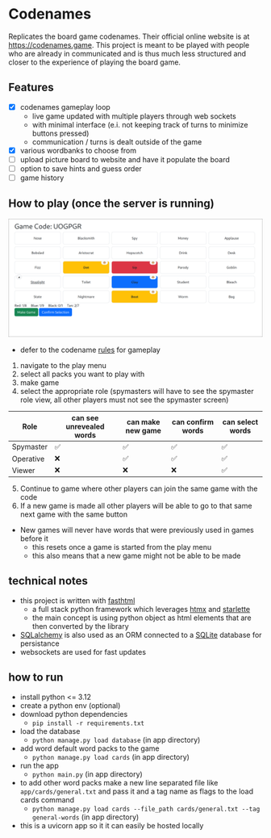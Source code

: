 # Codenames
Replicates the board game codenames. Their official online website is at https://codenames.game.
This project is meant to be played with people who are already in communicated and is thus much
less structured and closer to the experience of playing the board game.

## Features
- [x] codenames gameplay loop
    - live game updated with multiple players through web sockets
    - with minimal interface (e.i. not keeping track of turns to minimize buttons pressed)
    - communication / turns is dealt outside of the game 
- [x] various wordbanks to choose from
- [ ] upload picture board to website and have it populate the board
- [ ] option to save hints and guess order
- [ ] game history

## How to play (once the server is running)
![Operative](assets/operative.png)
- defer to the codename [rules](https://en.wikipedia.org/wiki/Codenames_(board_game)#Rules) for gameplay
1. navigate to the play menu
2. select all packs you want to play with
3. make game
4. select the appropriate role (spymasters will have to see the spymaster role view, all other players must not see the spymaster screen)

|Role | can see unrevealed words | can make new game | can confirm words | can select words |
|-----------|--------------------------|-------------------|-------------------|------------------|
|Spymaster | ✅ | ✅ | ✅| ✅ |
|Operative | ❌ | ✅ | ✅| ✅ |
|Viewer | ❌ | ❌ | ❌| ✅ |

5. Continue to game where other players can join the same game with the code
6. If a new game is made all other players will be able to go to that same next game with the same button
- New games will never have words that were previously used in games before it
    - this resets once a game is started from the play menu
    - this also means that a new game might not be able to be made


## technical notes
- this project is written with [fasthtml](https://github.com/AnswerDotAI/fasthtmlc)
    - a full stack python framework which leverages [htmx](https://htmx.org/) and [starlette](https://www.starlette.io/)
    - the main concept is using python object as html elements that are then converted by the library
- [SQLalchemy](https://www.sqlalchemy.org/) is also used as an ORM connected to a [SQLite](https://www.sqlite.org/) database for persistance
- websockets are used for fast updates

## how to run
- install python <= 3.12
- create a python env (optional)
- download python dependencies
    - `pip install -r requirements.txt`
- load the database 
    - `python manage.py load database` (in app directory)
- add word default word packs to the game
    - `python manage.py load cards` (in app directory)
- run the app
    - `python main.py` (in app directory)
- to add other word packs make a new line separated file like `app/cards/general.txt` and pass it and a tag name as flags to the load cards command
    - `python manage.py load cards --file_path cards/general.txt --tag general-words` (in app directory)
- this is a uvicorn app so it it can easily be hosted locally

